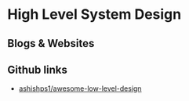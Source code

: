 # High Level System Design

## Blogs & Websites



## Github links
- [ashishps1/awesome-low-level-design](https://github.com/ashishps1/awesome-low-level-design)